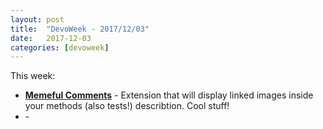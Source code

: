 ```yaml
---
layout: post
title:  "DevoWeek - 2017/12/03"
date:   2017-12-03
categories: [devoweek]
---
```


This week:
* **[Memeful Comments](https://marketplace.visualstudio.com/items?itemName=MariusBancila.memefulcomments)** - Extension that will display linked images inside your methods (also tests!) describtion. Cool stuff!
* **[]()** - 
